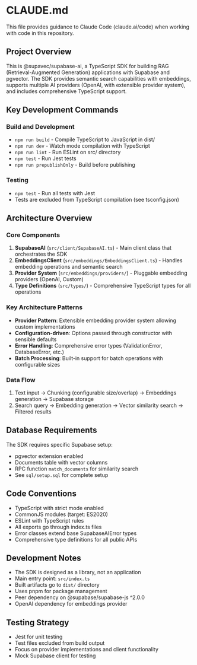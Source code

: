# CLAUDE.md

This file provides guidance to Claude Code (claude.ai/code) when working with code in this repository.

## Project Overview

This is @supavec/supabase-ai, a TypeScript SDK for building RAG (Retrieval-Augmented Generation) applications with Supabase and pgvector. The SDK provides semantic search capabilities with embeddings, supports multiple AI providers (OpenAI, with extensible provider system), and includes comprehensive TypeScript support.

## Key Development Commands

### Build and Development
- `npm run build` - Compile TypeScript to JavaScript in dist/
- `npm run dev` - Watch mode compilation with TypeScript
- `npm run lint` - Run ESLint on src/ directory
- `npm test` - Run Jest tests
- `npm run prepublishOnly` - Build before publishing

### Testing
- `npm test` - Run all tests with Jest
- Tests are excluded from TypeScript compilation (see tsconfig.json)

## Architecture Overview

### Core Components
1. **SupabaseAI** (`src/client/SupabaseAI.ts`) - Main client class that orchestrates the SDK
2. **EmbeddingsClient** (`src/embeddings/EmbeddingsClient.ts`) - Handles embedding operations and semantic search
3. **Provider System** (`src/embeddings/providers/`) - Pluggable embedding providers (OpenAI, Custom)
4. **Type Definitions** (`src/types/`) - Comprehensive TypeScript types for all operations

### Key Architecture Patterns
- **Provider Pattern**: Extensible embedding provider system allowing custom implementations
- **Configuration-driven**: Options passed through constructor with sensible defaults
- **Error Handling**: Comprehensive error types (ValidationError, DatabaseError, etc.)
- **Batch Processing**: Built-in support for batch operations with configurable sizes

### Data Flow
1. Text input → Chunking (configurable size/overlap) → Embeddings generation → Supabase storage
2. Search query → Embedding generation → Vector similarity search → Filtered results

## Database Requirements

The SDK requires specific Supabase setup:
- pgvector extension enabled
- Documents table with vector columns
- RPC function `match_documents` for similarity search
- See `sql/setup.sql` for complete setup

## Code Conventions

- TypeScript with strict mode enabled
- CommonJS modules (target: ES2020)
- ESLint with TypeScript rules
- All exports go through index.ts files
- Error classes extend base SupabaseAIError types
- Comprehensive type definitions for all public APIs

## Development Notes

- The SDK is designed as a library, not an application
- Main entry point: `src/index.ts`
- Built artifacts go to `dist/` directory
- Uses pnpm for package management
- Peer dependency on @supabase/supabase-js ^2.0.0
- OpenAI dependency for embeddings provider

## Testing Strategy

- Jest for unit testing
- Test files excluded from build output
- Focus on provider implementations and client functionality
- Mock Supabase client for testing